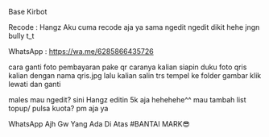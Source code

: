 Base Kirbot

Recode : Hangz
Aku cuma recode aja ya sama ngedit ngedit dikit hehe jngn bully t_t

WhatsApp : https://wa.me/6285866435726

cara ganti foto pembayaran pake qr caranya kalian siapin duku foto qris kalian dengan nama qris.jpg lalu kalian salin trs tempel ke folder gambar klik lewati dan ganti 

males mau ngedit? sini Hangz editin 5k aja hehehehe^^
mau tambah list topup/ pulsa kuota? pm aja ya

WhatsApp Ajh Gw Yang Ada Di Atas
#BANTAI MARK😎
